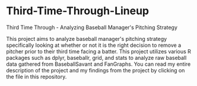 # Third-Time-Through-Lineup
Third Time Through - Analyzing Baseball Manager's Pitching Strategy

This project aims to analyze baseball manager's pitching strategy specifically looking at whether or not it is the right decision to remove a pitcher prior to their third time facing a batter. This project utilizes various R packages such as dplyr, baseballr, grid, and stats to analyze raw baseball data gathered from BaseballSavant and FanGraphs. You can read my entire description of the project and my findings from the project by clicking on the file in this repository. 
